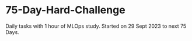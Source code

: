 # 75-Day-Hard-Challenge

Daily tasks with 1 hour of MLOps study. Started on 29 Sept 2023 to next 75 Days.
